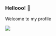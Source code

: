 ### Hellooo! 👋

 Welcome to my profile
 
<a class="url" href="https://www.linkedin.com/in/ralf-prezia-6a38181a3/"><img src="https://cdn2.iconfinder.com/data/icons/social-media-with-original-colors/256/icon-linkedin.png"/></a>


<!--
**ralfprezia/ralfprezia** is a ✨ _special_ ✨ repository because its `README.md` (this file) appears on your GitHub profile.

Here are some ideas to get you started:

- 🔭 I’m currently working on ...
- 🌱 I’m currently learning ...
- 👯 I’m looking to collaborate on ...
- 🤔 I’m looking for help with ...
- 💬 Ask me about ...
- 📫 How to reach me: ...
- 😄 Pronouns: ...
- ⚡ Fun fact: ...
-->
